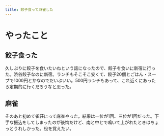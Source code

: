 ```yaml
---
title: 餃子食って麻雀した
---
```


# やったこと

## 餃子食った

久しぶりに餃子を食いたいねという話になったので、餃子を食いに新宿に行った。渋谷餃子なのに新宿。ランチもそこそこ安くて、餃子20個とごはん・スープで1000円とかなのでだいぶいい。500円ランチもあって、これ近くにあったら定期的に行くだろうなと思った。

## 麻雀

そのあと初めて雀荘にって麻雀やった。結果は一位が1回、三位が1回だった。下手な振込をしてしまったのが後悔だけど、南と中とで鳴いて上がれたときはちょっとうれしかった。役を覚えたい。